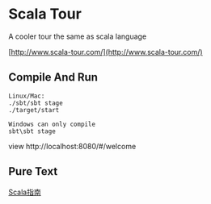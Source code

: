 # Scala Tour

A cooler tour the same as scala language 

[http://www.scala-tour.com/](http://www.scala-tour.com/) 


## Compile And Run
 ```
Linux/Mac:
./sbt/sbt stage
./target/start

Windows can only compile
sbt\sbt stage
 ```
view 
http://localhost:8080/#/welcome

## Pure Text
[Scala指南](https://github.com/yankay/scala-tour-zh/blob/master/scala-tour.md)
